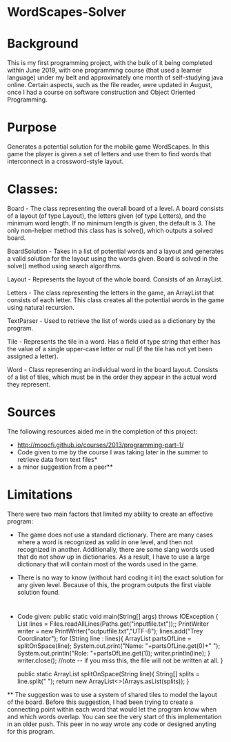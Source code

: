 # WordScapes-Solver

# Background

This is my first programming project, with the bulk of it being completed within June 2019, with one programming course (that used a learner language) under my belt and approximately one month of self-studying java online. Certain aspects, such as the file reader, were updated in August, once I had a course on software construction and Object Oriented Programming.

# Purpose

Generates a potential solution for the mobile game WordScapes. In this game the player is given a set of letters and use them to find words that interconnect in a crossword-style layout.

# Classes:

Board - The class representing the overall board of a level. A board consists of a layout (of type Layout), the letters given (of type Letters), and the minimum word length. If no minimum length is given, the default is 3. The only non-helper method this class has is solve(), which outputs a solved board.

BoardSolution - Takes in a list of potential words and a layout and generates a valid solution for the layout using the words given. Board is solved in the solve() method using search algorithms.


Layout - Represents the layout of the whole board. Consists of an ArrayList<Word>.
 
Letters - The class representing the letters in the game, an ArrayList<String> that consists of each letter. This class creates all the potential words in the game using natural recursion.
  
TextParser - Used to retrieve the list of words used as a dictionary by the program.

Tile - Represents the tile in a word. Has a field of type string that either has the value of a single upper-case letter or null (if the tile has not yet been assigned a letter).
  
Word - Class representing an individual word in the board layout. Consists of a list of tiles, which must be in the order they appear in the actual word they represent.

# Sources

The following resources aided me in the completion of this project:

  - http://moocfi.github.io/courses/2013/programming-part-1/
  - Code given to me by the course I was taking later in the summer to retrieve data from text files*
  - a minor suggestion from a peer**

# Limitations

There were two main factors that limited my ability to create an effective program:

 - The game does not use a standard dictionary. There are many cases where a word is recognized as valid in one level, and then not        recognized in another. Additionally, there are some slang words used that do not show up in dictionaries. As a result, I have to use    a large dictionary that will contain most of the words used in the game.
 
 - There is no way to know (without hard coding it in) the exact solution for any given level. Because of this, the program outputs the    first viable solution found.

# 

* Code given:
    public static void main(String[] args) throws IOException {
        List<String> lines = Files.readAllLines(Paths.get("inputfile.txt"));;
        PrintWriter writer = new PrintWriter("outputfile.txt","UTF-8");
        lines.add("Trey Coordinator");
        for (String line : lines){
            ArrayList<String> partsOfLine = splitOnSpace(line);
            System.out.print("Name: "+partsOfLine.get(0)+" ");
            System.out.println("Role: "+partsOfLine.get(1));
            writer.println(line);
        }
        writer.close(); //note -- if you miss this, the file will not be written at all.
    }


    public static ArrayList<String> splitOnSpace(String line){
        String[] splits = line.split(" ");
        return new ArrayList<>(Arrays.asList(splits));
    }
  
** The suggestion was to use a system of shared tiles to model the layout of the board. Before this suggestion, I had been trying to create a connecting point within each word that would let the program know when and which words overlap. You can see the very start of this implementation in an older push. This peer in no way wrote any code or designed anyting for this program.

